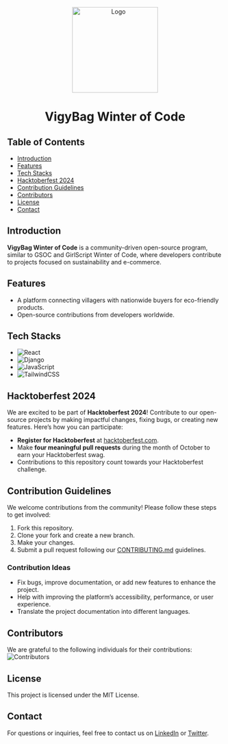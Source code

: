 <div align="center">
  <img src="../../VigyBag-Winter-of-Code/frontend/src/assets/Vigybag-logo.png" width="200" alt="Logo">
<h1>VigyBag Winter of Code</h1>
</div>

<div align="center">
<p>
<!-- ![PRs Welcome](https://img.shields.io/badge/PRs-welcome-brightgreen.svg?style=for-the-badge)
![Visitors](https://api.visitorbadge.io/api/visitors?path=codervivek5/VigyBag%20&countColor=%2523263759&style=for-the-badge)
![GitHub forks](https://img.shields.io/github/forks/codervivek5/VigyBag?style=for-the-badge) -->
</p>
</div>

## Table of Contents
- [Introduction](#introduction)
- [Features](#features)
- [Tech Stacks](#tech-stacks)
- [Hacktoberfest 2024](#hacktoberfest-2024)
- [Contribution Guidelines](#contribution-guidelines)
- [Contributors](#contributors)
- [License](#license)
- [Contact](#contact)

## Introduction <a name="introduction"></a>
**VigyBag Winter of Code** is a community-driven open-source program, similar to GSOC and GirlScript Winter of Code, where developers contribute to projects focused on sustainability and e-commerce.

## Features <a name="features"></a>
- A platform connecting villagers with nationwide buyers for eco-friendly products.
- Open-source contributions from developers worldwide.

## Tech Stacks <a name="tech-stacks"></a>
- ![React](https://img.shields.io/badge/react-%2320232a.svg?style=for-the-badge&logo=react&logoColor=%2361DAFB)
- ![Django](https://img.shields.io/badge/Django-3.2%2B-green)
- ![JavaScript](https://img.shields.io/badge/JavaScript-ES6-yellow)
- ![TailwindCSS](https://img.shields.io/badge/tailwindcss-%2338B2AC.svg?style=for-the-badge&logo=tailwind-css&logoColor=white)

## Hacktoberfest 2024 <a name="hacktoberfest-2024"></a>
We are excited to be part of **Hacktoberfest 2024**! Contribute to our open-source projects by making impactful changes, fixing bugs, or creating new features. Here’s how you can participate:
- **Register for Hacktoberfest** at [hacktoberfest.com](https://hacktoberfest.com/).
- Make **four meaningful pull requests** during the month of October to earn your Hacktoberfest swag.
- Contributions to this repository count towards your Hacktoberfest challenge.

## Contribution Guidelines <a name="contribution-guidelines"></a>
We welcome contributions from the community! Please follow these steps to get involved:
1. Fork this repository.
2. Clone your fork and create a new branch.
3. Make your changes.
4. Submit a pull request following our [CONTRIBUTING.md](CONTRIBUTING.md) guidelines.

### Contribution Ideas
- Fix bugs, improve documentation, or add new features to enhance the project.
- Help with improving the platform’s accessibility, performance, or user experience.
- Translate the project documentation into different languages.

## Contributors <a name="contributors"></a>
We are grateful to the following individuals for their contributions:
![Contributors](https://contrib.rocks/image?repo=codervivek5/VigyBag-Winter-of-Code)

## License <a name="license"></a>
This project is licensed under the MIT License.

## Contact <a name="contact"></a>
For questions or inquiries, feel free to contact us on [LinkedIn](https://www.linkedin.com/company/vigybag/) or [Twitter](https://twitter.com/codervivek5/).
